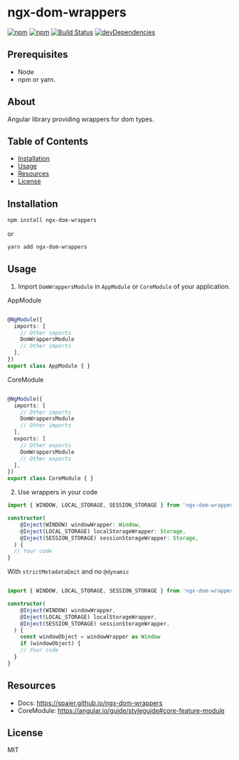 # ngx-dom-wrappers

[![npm](https://img.shields.io/npm/v/ngx-dom-wrappers.svg)](https://www.npmjs.com/package/ngx-dom-wrappers)
[![npm](https://img.shields.io/npm/l/ngx-dom-wrappers.svg)](https://www.npmjs.com/package/ngx-dom-wrappers)
[![Build Status](https://travis-ci.com/Spaier/ngx-dom-wrappers.svg?branch=master)](https://travis-ci.com/Spaier/ngx-dom-wrappers)
[![devDependencies](https://david-dm.org/spaier/ngx-dom-wrappers/dev-status.svg)](https://david-dm.org/spaier/ngx-dom-wrappers?type=dev)

## Prerequisites

- Node
- npm or yarn.

## About

Angular library providing wrappers for dom types.

## Table of Contents

* [Installation](#installation)
* [Usage](#usage)
* [Resources](#resources)
* [License](#license)

## Installation

```bash
npm install ngx-dom-wrappers
```

or

```bash
yarn add ngx-dom-wrappers
```

## Usage

1. Import `DomWrappersModule` in `AppModule` or `CoreModule` of your application.

AppModule

```ts

@NgModule({
  imports: [
    // Other imports
    DomWrappersModule
    // Other imports
  ],
})
export class AppModule { }

```

CoreModule

```ts

@NgModule({
  imports: [
    // Other imports
    DomWrappersModule
    // Other imports
  ],
  exports: [
    // Other exports
    DomWrappersModule
    // Other exports
  ],
})
export class CoreModule { }

```

2. Use wrappers in your code 

```ts
import { WINDOW, LOCAL_STORAGE, SESSION_STORAGE } from 'ngx-dom-wrappers'

constructor(
    @Inject(WINDOW) windowWrapper: Window,
    @Inject(LOCAL_STORAGE) localStorageWrapper: Storage,
    @Inject(SESSION_STORAGE) sessionStorageWrapper: Storage,
  ) {
  // Your code
}
```

With `strictMetadataEmit` and no `@dynamic`

```ts

import { WINDOW, LOCAL_STORAGE, SESSION_STORAGE } from 'ngx-dom-wrappers'

constructor(
    @Inject(WINDOW) windowWrapper,
    @Inject(LOCAL_STORAGE) localStorageWrapper,
    @Inject(SESSION_STORAGE) sessionStorageWrapper,
  ) {
	const windowObject = windowWrapper as Window
	if (windowObject) {
    // Your code
  }
}

```

## Resources

* Docs: <https://spaier.github.io/ngx-dom-wrappers>
* CoreModule: <https://angular.io/guide/styleguide#core-feature-module>

## License

MIT

